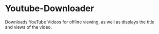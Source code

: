 # Youtube-Downloader
Downloads YouTube Videos for offline viewing, as well as displays the title and views of the video.
